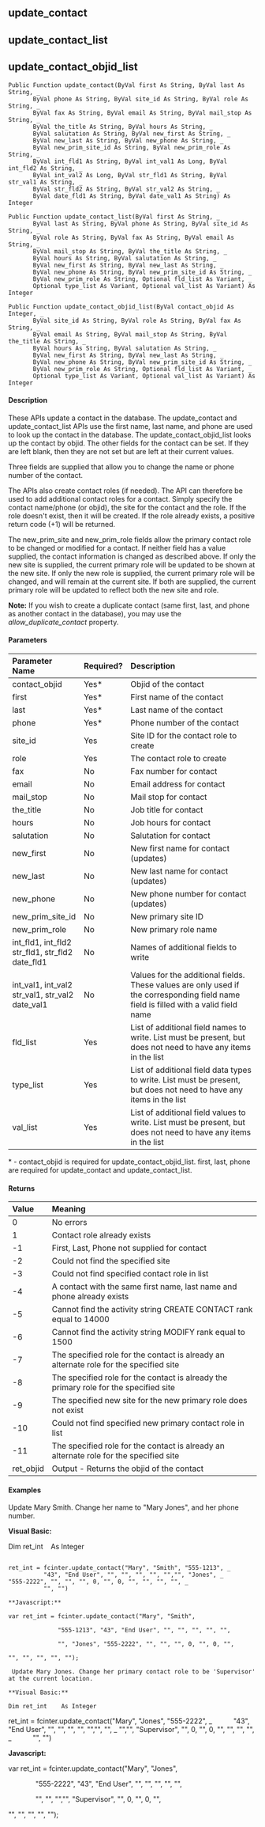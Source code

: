 update_contact
--------------

update_contact_list
---------------------

update_contact_objid_list
---------------------------

```
Public Function update_contact(ByVal first As String, ByVal last As String, _
       ByVal phone As String, ByVal site_id As String, ByVal role As String, _
       ByVal fax As String, ByVal email As String, ByVal mail_stop As String, _
       ByVal the_title As String, ByVal hours As String, _
       ByVal salutation As String, ByVal new_first As String, _
       ByVal new_last As String, ByVal new_phone As String, _
       ByVal new_prim_site_id As String, ByVal new_prim_role As String, _
       ByVal int_fld1 As String, ByVal int_val1 As Long, ByVal int_fld2 As String, _
       ByVal int_val2 As Long, ByVal str_fld1 As String, ByVal str_val1 As String, _
       ByVal str_fld2 As String, ByVal str_val2 As String, _
       ByVal date_fld1 As String, ByVal date_val1 As String) As Integer
```

```
Public Function update_contact_list(ByVal first As String, _
       ByVal last As String, ByVal phone As String, ByVal site_id As String, _
       ByVal role As String, ByVal fax As String, ByVal email As String, _
       ByVal mail_stop As String, ByVal the_title As String, _
       ByVal hours As String, ByVal salutation As String, _
       ByVal new_first As String, ByVal new_last As String, _
       ByVal new_phone As String, ByVal new_prim_site_id As String, _
       ByVal new_prim_role As String, Optional fld_list As Variant, _
       Optional type_list As Variant, Optional val_list As Variant) As Integer
```

```
Public Function update_contact_objid_list(ByVal contact_objid As Integer, _
       ByVal site_id As String, ByVal role As String, ByVal fax As String, _
       ByVal email As String, ByVal mail_stop As String, ByVal the_title As String, _
       ByVal hours As String, ByVal salutation As String, _
       ByVal new_first As String, ByVal new_last As String, _
       ByVal new_phone As String, ByVal new_prim_site_id As String, _
       ByVal new_prim_role As String, Optional fld_list As Variant, _
       Optional type_list As Variant, Optional val_list As Variant) As Integer
```

#### Description

These APIs update a contact in the database. The update_contact and update_contact_list APIs use the first name, last name, and phone are used to look up the contact in the database. The update_contact_objid_list looks up the contact by objid. The other fields for the contact can be set. If they are left blank, then they are not set but are left at their current values.

Three fields are supplied that allow you to change the name or phone number of the contact.

The APIs also create contact roles (if needed). The API can therefore be used to add additional contact roles for a contact. Simply specify the contact name/phone (or objid), the site for the contact and the role. If the role doesn't exist, then it will be created. If the role already exists, a positive return code (+1) will be returned.

The new_prim_site and new_prim_role fields allow the primary contact role to be changed or modified for a contact. If neither field has a value supplied, the contact information is changed as described above. If only the new site is supplied, the current primary role will be updated to be shown at the new site. If only the new role is supplied, the current primary role will be changed, and will remain at the current site. If both are supplied, the current primary role will be updated to reflect both the new site and role.

**Note:** If you wish to create a duplicate contact (same first, last, and phone as another contact in the database), you may use the _allow_duplicate_contact_ property.

#### Parameters

| Parameter Name | Required? | Description |
|:--- |:--- |:--- |
| contact_objid | Yes* | Objid of the contact
| first | Yes* | First name of the contact
| last | Yes* | Last name of the contact
| phone | Yes* | Phone number of the contact |
| site_id | Yes | Site ID for the contact role to create |
| role | Yes | The contact role to create |
| fax | No | Fax number for contact |
| email | No | Email address for contact |
| mail_stop | No | Mail stop for contact |
| the_title | No | Job title for contact |
| hours | No | Job hours for contact |
| salutation | No | Salutation for contact |
| new_first | No | New first name for contact (updates) |
| new_last | No | New last name for contact (updates) |
| new_phone | No | New phone number for contact (updates) |
| new_prim_site_id | No | New primary site ID |
| new_prim_role | No | New primary role name |
| int_fld1, int_fld2<br>str_fld1, str_fld2<br>date_fld1 | No | Names of additional fields to write |
| int_val1, int_val2<br>str_val1, str_val2<br>date_val1 | No | Values for the additional fields. These values are only used if the corresponding field name field is filled with a valid field name |
| fld_list | Yes | List of additional field names to write. List must be present, but does not need to have any items in the list |
| type_list | Yes | List of additional field data types to write. List must be present, but does not need to have any items in the list |
| val_list | Yes | List of additional field values to write. List must be present, but does not need to have any items in the list |

\* \- contact_objid is required for update_contact_objid_list. first, last, phone are required for update_contact and update_contact_list.

#### Returns

| Value | Meaning |
|:--- |:--- |
| 0 | No errors
| 1 | Contact role already exists |
| -1 | First, Last, Phone not supplied for contact |
| -2 | Could not find the specified site |
| -3 | Could not find specified contact role in list |
| -4 | A contact with the same first name, last name and phone already exists |
| -5 | Cannot find the activity string CREATE CONTACT rank equal to 14000 |
| -6 | Cannot find the activity string MODIFY rank equal to 1500 |
| -7 | The specified role for the contact is already an alternate role for the specified site |
| -8 | The specified role for the contact is already the primary role for the specified site |
| -9 | The specified new site for the new primary role does not exist |
| -10 | Could not find specified new primary contact role in list |
| -11 | The specified role for the contact is already an alternate role for the specified site |
| ret_objid | Output - Returns the objid of the contact |

#### Examples

Update Mary Smith. Change her name to "Mary Jones", and her phone number.

**Visual Basic:**

Dim ret_int    As Integer
```

ret_int = fcinter.update_contact("Mary", "Smith", "555-1213", _
          "43", "End User", "", "", "", "", "","", "Jones", _
"555-2222", "", "", "", 0, "", 0, "", "", "", "", _
          "", "")

**Javascript:**

var ret_int = fcinter.update_contact("Mary", "Smith",

              "555-1213", "43", "End User", "", "", "", "", "",

              "", "Jones", "555-2222", "", "", "", 0, "", 0, "",

"", "", "", "", "");

 Update Mary Jones. Change her primary contact role to be 'Supervisor' at the current location.

**Visual Basic:**

Dim ret_int    As Integer
```

ret_int = fcinter.update_contact("Mary", "Jones", "555-2222", _
          "43", "End User", "", "", "", "", "","", "", _
"","", "Supervisor", "", 0, "", 0, "", "", "", "", _
          "", "")

**Javascript:**

var ret_int = fcinter.update_contact("Mary", "Jones",

              "555-2222", "43", "End User", "", "", "", "", "",

              "", "", "","", "Supervisor", "", 0, "", 0, "",

"", "", "", "", "");